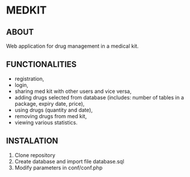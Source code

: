 
# MEDKIT


## ABOUT

Web application for drug management in a medical kit.


## FUNCTIONALITIES

-	registration,
-	login,
-	sharing med kit with other users and vice versa, 
-	adding drugs selected from database (includes: number of tables in a package, expiry date, price), 
-	using drugs (quantity and date), 
-	removing drugs from med kit, 
-	viewing various statistics.


## INSTALATION

1. Clone repository
2. Create database and import file database.sql
3. Modify parameters in conf/conf.php
